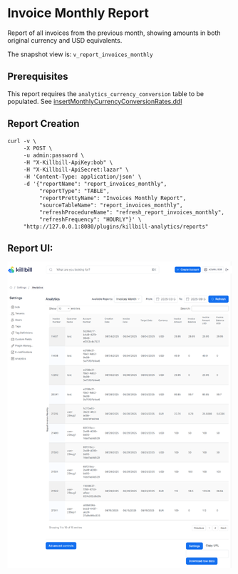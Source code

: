 # Invoice Monthly Report

Report of all invoices from the previous month, showing amounts in both original currency and USD equivalents.

The snapshot view is: `v_report_invoices_monthly`

## Prerequisites

This report requires the `analytics_currency_conversion` table to be populated. See [insertMonthlyCurrencyConversionRates.ddl](../utils/insertMonthlyCurrencyConversionRates.ddl)

## Report Creation

```
curl -v \
     -X POST \
     -u admin:password \
     -H "X-Killbill-ApiKey:bob" \
     -H "X-Killbill-ApiSecret:lazar" \
     -H 'Content-Type: application/json' \
     -d '{"reportName": "report_invoices_monthly",
          "reportType": "TABLE",
          "reportPrettyName": "Invoices Monthly Report",
          "sourceTableName": "report_invoices_monthly",
          "refreshProcedureName": "refresh_report_invoices_monthly",
          "refreshFrequency": "HOURLY"}' \
     "http://127.0.0.1:8080/plugins/killbill-analytics/reports"
```

## Report UI:

![invoices-monthly.png](invoices-monthly.png)
